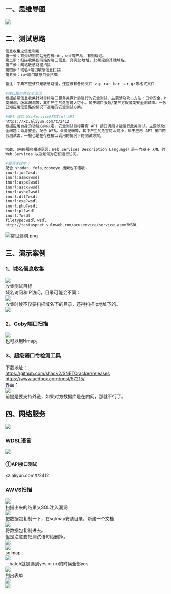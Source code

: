 <a name="xQa9z"></a>
## 一、思维导图
![](https://cdn.nlark.com/yuque/0/2021/png/2476579/1630212546733-d4c76855-654b-4539-9437-e28afea0dc22.png#clientId=ua31bad10-16ef-4&from=paste&id=ucc889d7f&originHeight=2931&originWidth=864&originalType=url&ratio=1&status=done&style=none&taskId=u2dd72cc9-2e49-4ab5-bca4-456d6ba2453)
<a name="Jxvic"></a>
## 二、测试思路
```bash
信息收集之信息利用
第一步：首先识别网站是否有cdn，waf等产品，有则绕过。
第二步：扫描收集到网站的端口信息，真实ip地址，ip绑定的其他域名。
第三步：网站敏感路径扫描
第四步：域名+端口敏感信息扫描
第五步：ip+端口敏感目录扫描

备注：字典不应该只是敏感路径，还应该有备份文件 zip rar tar tar.gz等格式文件
```
```bash
#端口服务类安全测试
根据前期信息收集针对目标端口服务类探针后进行的安全测试，主要涉及攻击方法：口令安全，WEB
类漏洞，版本漏洞等，其中产生的危害可大可小。属于端口服务/第三方服务类安全测试面。一般在
已知应用无思路的情况下选用的安全测试方案。

#API 接口-WebServiceRESTful API
https://xz.aliyun.com/t/2412
根据应用自身的功能方向决定，安全测试目标需有 API 接口调用才能进行此类测试，主要涉及的安
全问题：自身安全，配合 WEB，业务逻辑等，其中产生的危害可大可小，属于应用 API 接口网络服
务测试面，一般也是在存在接口调用的情况下的测试方案。


WSDL（网络服务描述语言，Web Services Description Language）是一门基于 XML 的语言，用于描述
Web Services 以及如何对它们进行访问。

#漏洞关键字：
配合 shodan，fofa,zoomeye 搜索也不错哦~
inurl:jws?wsdl
inurl:asmx?wsdl
inurl:aspx?wsdl
inurl:ascx?wsdl
inurl:ashx?wsdl
inurl:dll?wsdl
inurl:exe?wsdl
inurl:php?wsdl
inurl:pl?wsdl
inurl:?wsdl
filetype:wsdl wsdl
http://testaspnet.vulnweb.com/acuservice/service.asmx?WSDL
```
![常见漏洞.png](https://cdn.nlark.com/yuque/0/2021/png/2476579/1630311118292-df9b427e-e0c8-4914-8369-f16cee0fc205.png#clientId=u3c34c1cf-dde8-4&from=paste&height=1961&id=u4647df89&originHeight=3921&originWidth=1630&originalType=binary&ratio=1&size=722606&status=done&style=none&taskId=u5c16d9fd-9e92-4e3f-8187-aa83396de31&width=815)
<a name="dojhb"></a>
## 三、演示案例
<a name="PugX7"></a>
### 1、域名信息收集
[![](https://cdn.nlark.com/yuque/0/2021/png/2476579/1630311229881-7f691fc7-68a7-4926-b5c9-15ae96a53c31.png#clientId=u3c34c1cf-dde8-4&from=paste&id=u322b0510&originHeight=317&originWidth=393&originalType=url&ratio=1&status=done&style=none&taskId=ub53614a7-6568-499a-bdc8-35151f666c5)](https://gitee.com/darkerg/article-images/raw/master/typora/20210515180426.png)<br />收集测试目标<br />域名访问和IP访问，目录可能会不同：<br />[![](https://cdn.nlark.com/yuque/0/2021/png/2476579/1630311230098-021be909-690b-46c2-abc1-39cccf2d84b8.png#clientId=u3c34c1cf-dde8-4&from=paste&id=uc9b4280c&originHeight=286&originWidth=543&originalType=url&ratio=1&status=done&style=none&taskId=uc8d6feef-f969-47cb-ad28-c2ae73b4962)](https://gitee.com/darkerg/article-images/raw/master/typora/20210515180621.png)<br />收集时候不仅要扫描域名下的目录，还得扫描ip地址下的。<br />[![](https://cdn.nlark.com/yuque/0/2021/png/2476579/1630311229838-01400593-bf60-4774-af1f-a530943691f5.png#clientId=u3c34c1cf-dde8-4&from=paste&id=u493d3f51&originHeight=252&originWidth=321&originalType=url&ratio=1&status=done&style=none&taskId=ub6965bf7-09bb-4071-952e-91f80a256c2)](https://gitee.com/darkerg/article-images/raw/master/typora/20210515181029.png)
<a name="YHqCz"></a>
### 2、Goby端口扫描
[![](https://cdn.nlark.com/yuque/0/2021/png/2476579/1630311167936-fc3a9551-a591-4ebc-af44-b96bc3f5361e.png#clientId=u3c34c1cf-dde8-4&from=paste&id=u08d000e1&originHeight=508&originWidth=831&originalType=url&ratio=1&status=done&style=none&taskId=u61cccf91-6eea-46d5-9a61-6345a9eea62)](https://gitee.com/darkerg/article-images/raw/master/typora/20210515181615.png)<br />也可以用Nmap。
<a name="M8I87"></a>
### 3、超级弱口令检测工具
下载地址：<br />https://github.com/shack2/SNETCracker/releases https://www.uedbox.com/post/57215/ <br />界面：<br />[![](https://cdn.nlark.com/yuque/0/2021/png/2476579/1630311167958-b259bb8b-d1f2-4f70-9418-7609ac8ba9cf.png#clientId=u3c34c1cf-dde8-4&from=paste&id=u9fde117e&originHeight=729&originWidth=891&originalType=url&ratio=1&status=done&style=none&taskId=ue5b2b4bf-cce4-4aa6-93ee-93bf8db7bfc)](https://gitee.com/darkerg/article-images/raw/master/typora/20210515182342.png)<br />前提是要支持外链，如果对方数据库是在内网，那就不行了。
<a name="V1UM9"></a>
## 四、网络服务
[![](https://cdn.nlark.com/yuque/0/2021/png/2476579/1630311167931-070abf57-60a7-4345-b0ed-f8d005e3f84a.png#clientId=u3c34c1cf-dde8-4&from=paste&id=udf0030b8&originHeight=432&originWidth=443&originalType=url&ratio=1&status=done&style=none&taskId=ue92e99b9-3e52-438f-b398-65af97f33f8)](https://gitee.com/darkerg/article-images/raw/master/typora/20210515182830.png)
<a name="t5NAZ"></a>
### WDSL语言
[![](https://cdn.nlark.com/yuque/0/2021/png/2476579/1630311167848-c0db3ac7-9097-4550-abc3-7001db3b1830.png#clientId=u3c34c1cf-dde8-4&from=paste&id=u37eb83c4&originHeight=320&originWidth=1224&originalType=url&ratio=1&status=done&style=none&taskId=u759017ad-402c-437d-ba36-6da7be4b12b)](https://gitee.com/darkerg/article-images/raw/master/typora/20210515183154.png)
<a name="Cz9Hr"></a>
#### ①API接口测试
xz.aliyun.com/t/2412 
<a name="owBuJ"></a>
### AWVS扫描
[![](https://cdn.nlark.com/yuque/0/2021/png/2476579/1630311167962-65449470-bd6d-4dd7-b6df-1602ccb6c8ec.png#clientId=u3c34c1cf-dde8-4&from=paste&id=ub07c0f17&originHeight=605&originWidth=1227&originalType=url&ratio=1&status=done&style=none&taskId=u1ff19d78-b441-4bbb-a8ce-bd94f9fb187)](https://gitee.com/darkerg/article-images/raw/master/typora/20210515184020.png)<br />扫描出来的结果又SQL注入漏洞<br />[![](https://cdn.nlark.com/yuque/0/2021/png/2476579/1630311168635-01ad3918-5312-42cd-9cc0-7b747b0e149c.png#clientId=u3c34c1cf-dde8-4&from=paste&id=u9fb3a5e5&originHeight=588&originWidth=1297&originalType=url&ratio=1&status=done&style=none&taskId=u3b703d16-940b-4699-b9ab-68f4b7dc739)](https://gitee.com/darkerg/article-images/raw/master/typora/20210515184301.png)<br />把数据包复制一下，在sqlmap安装目录，新建一个文档<br />[![](https://cdn.nlark.com/yuque/0/2021/png/2476579/1630311168826-1a3dfc39-b7c4-4946-8cae-7466f2ceb241.png#clientId=u3c34c1cf-dde8-4&from=paste&id=u11b99b49&originHeight=324&originWidth=633&originalType=url&ratio=1&status=done&style=none&taskId=u4e4a36a1-bc9b-4c7d-8f4f-840cd4c0cd9)](https://gitee.com/darkerg/article-images/raw/master/typora/20210515184337.png)<br />将数据包复制进去。<br />但是注意要把测试语句给删掉。<br />[![](https://cdn.nlark.com/yuque/0/2021/png/2476579/1630311168821-fb32d0d2-af17-4ddc-bbdb-cd4b77a8abd1.png#clientId=u3c34c1cf-dde8-4&from=paste&id=udf3f752a&originHeight=617&originWidth=960&originalType=url&ratio=1&status=done&style=none&taskId=ud5482eb7-08f3-45c2-8d34-636596f8753)](https://gitee.com/darkerg/article-images/raw/master/typora/20210515184410.png)<br />[![](https://cdn.nlark.com/yuque/0/2021/png/2476579/1630311168815-52c8fbc5-e9b4-4cbd-96ed-becbfb5f499f.png#clientId=u3c34c1cf-dde8-4&from=paste&id=ua6787984&originHeight=303&originWidth=783&originalType=url&ratio=1&status=done&style=none&taskId=u27626fd8-9c04-44dc-8bd9-5974e505564)](https://gitee.com/darkerg/article-images/raw/master/typora/20210515184456.png)<br />sqlmap<br />[![](https://cdn.nlark.com/yuque/0/2021/png/2476579/1630311168947-2c1cfccd-7d75-4e49-8cba-151c1b3a2f13.png#clientId=u3c34c1cf-dde8-4&from=paste&id=udb4f4dd8&originHeight=168&originWidth=715&originalType=url&ratio=1&status=done&style=none&taskId=u1c1639cd-5c64-4db6-9e54-0b8638ad732)](https://gitee.com/darkerg/article-images/raw/master/typora/20210515184532.png)<br />--batch就是遇到yes or no的时候全部yes<br />[![](https://cdn.nlark.com/yuque/0/2021/png/2476579/1630311169626-9a0076fd-a6db-4b9b-8a05-724f87885666.png#clientId=u3c34c1cf-dde8-4&from=paste&id=u94371b45&originHeight=389&originWidth=1041&originalType=url&ratio=1&status=done&style=none&taskId=u6d8ea79c-04dc-43b7-a728-dc5700e8bd7)](https://gitee.com/darkerg/article-images/raw/master/typora/20210515184646.png)<br />列出表单<br />[![](https://cdn.nlark.com/yuque/0/2021/png/2476579/1630311169644-cf5c7454-cf9d-4f92-a4a2-32664576ccb2.png#clientId=u3c34c1cf-dde8-4&from=paste&id=u8531513e&originHeight=70&originWidth=793&originalType=url&ratio=1&status=done&style=none&taskId=ub852b963-287e-4f1d-b02e-d7738d5b14a)](https://gitee.com/darkerg/article-images/raw/master/typora/20210515184706.png)<br />[![](https://cdn.nlark.com/yuque/0/2021/png/2476579/1630311169660-6bfe4540-2f11-4963-a6a4-14e3f27da033.png#clientId=u3c34c1cf-dde8-4&from=paste&id=ufc4fe4aa&originHeight=302&originWidth=807&originalType=url&ratio=1&status=done&style=none&taskId=uc07cd3d1-6eec-4bb1-a7b3-a89725e19bf)](https://gitee.com/darkerg/article-images/raw/master/typora/20210515184718.png)
